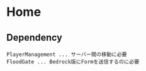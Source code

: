 # Home

## Dependency
    PlayerManagement ... サーバー間の移動に必要
    FloodGate ... Bedrock版にFormを送信するのに必要
